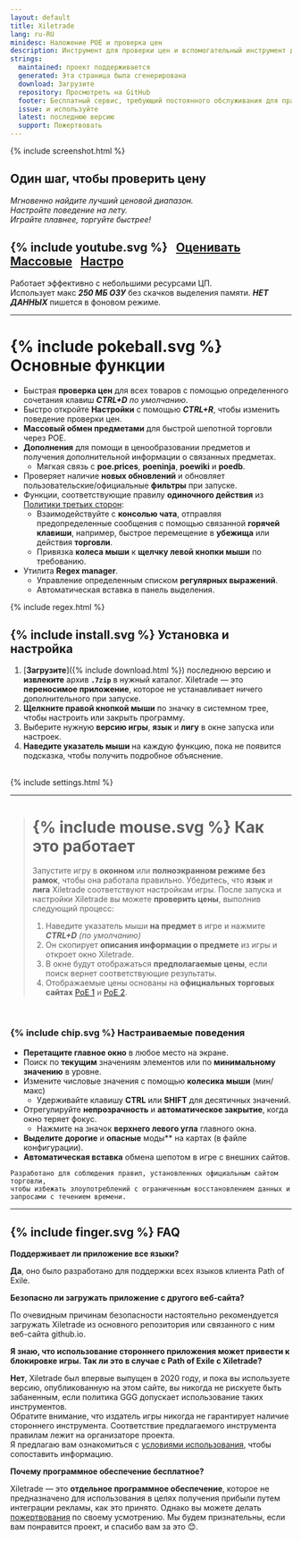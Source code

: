```yaml
---
layout: default
title: Xiletrade
lang: ru-RU
minidesc: Наложение POE и проверка цен
description: Инструмент для проверки цен и вспомогательный инструмент для игр Path Of Exile
strings:
  maintained: проект поддерживается
  generated: Эта страница была сгенерирована
  download: Загрузите
  repository: Просмотреть на GitHub
  footer: Бесплатный сервис, требующий постоянного обслуживания для правильной работы.
  issue: и используйте
  latest: последнюю версию
  support: Пожертвовать
---
```

{% include screenshot.html %}
## Один шаг, чтобы проверить цену

*Мгновенно найдите лучший ценовой диапазон.*  
*Настройте поведение на лету.*  
*Играйте плавнее, торгуйте быстрее!*  

## {% include youtube.svg %} &nbsp; [Оценивать](https://youtu.be/4mP3uOsr8oc) &nbsp; [Массовые](https://youtu.be/6yuLZXTho-A) &nbsp; [Настро](https://youtu.be/libdIjrNM-8)

Работает эффективно с небольшими ресурсами ЦП.  
Использует макс ***250 МБ ОЗУ*** без скачков выделения памяти. 
***НЕТ ДАННЫХ*** пишется в фоновом режиме.  

* * *

# {% include pokeball.svg %} Основные функции

- Быстрая **проверка цен** для всех товаров с помощью определенного сочетания клавиш ***CTRL+D*** *по умолчанию*.
- Быстро откройте **Настройки** с помощью ***CTRL+R***, чтобы изменить поведение проверки цен.
- **Массовый обмен предметами** для быстрой шепотной торговли через POE.
- **Дополнения** для помощи в ценообразовании предметов и получения дополнительной информации о связанных предметах.
	- Мягкая связь с **poe.prices**, **poeninja**, **poewiki** и **poedb**.
- Проверяет наличие **новых обновлений** и обновляет пользовательские/официальные **фильтры** при запуске.
- Функции, соответствующие правилу **одиночного действия** из [Политики третьих сторон](https://www.pathofexile.com/developer/docs#policy):
	- Взаимодействуйте с **консолью чата**, отправляя предопределенные сообщения с помощью связанной **горячей клавиши**,
например, быстрое перемещение в **убежища** или действия **торговли**.
	- Привязка **колеса мыши** к **щелчку левой кнопки мыши** по требованию.
- Утилита **Regex manager**.
	- Управление определенным списком **регулярных выражений**.
	- Автоматическая вставка в панель выделения.  

{% include regex.html %}
<br>

## {% include install.svg %} Установка и настройка

1. [**Загрузите**]({% include download.html %}) последнюю версию и **извлеките** архив **`.7zip`** в нужный каталог.
Xiletrade — это **переносимое приложение**, которое не устанавливает ничего дополнительного при запуске.
2. **Щелкните правой кнопкой мыши** по значку в системном трее, чтобы настроить или закрыть программу.
3. Выберите нужную **версию игры**, **язык** и **лигу** в окне запуска или настроек.
4. **Наведите указатель мыши** на каждую функцию, пока не появится подсказка, чтобы получить подробное объяснение.  
<br>
{% include settings.html %}
<br>

* * *
> # {% include mouse.svg %} Как это работает
>
> Запустите игру в **оконном** или **полноэкранном режиме без рамок**, чтобы она работала правильно.
> Убедитесь, что **язык** и **лига** Xiletrade соответствуют настройкам игры.
> После запуска и настройки Xiletrade вы можете **проверить цены**, выполнив следующий процесс:
>   1. Наведите указатель мыши **на предмет** в игре и нажмите ***CTRL+D*** *(по умолчанию)*
>   2. Он скопирует **описания информации о предмете** из игры и откроет окно Xiletrade.
>   3. В окне будут отображаться **предполагаемые цены**, если поиск вернет соответствующие результаты.
>   4. Отображаемые цены основаны на **официальных торговых сайтах** [PoE 1](https://www.pathofexile.com/trade/search/) и [PoE 2](https://www.pathofexile.com/trade2/search/poe2/).
<br>

### {% include chip.svg %} Настраиваемые поведения

* **Перетащите главное окно** в любое место на экране.
* Поиск по **текущим** значениям элементов или по **минимальному значению** в уровне.
* Измените числовые значения с помощью **колесика мыши** (мин/макс)
	* Удерживайте клавишу **CTRL** или **SHIFT** для десятичных значений.
* Отрегулируйте **непрозрачность** и **автоматическое закрытие**, когда окно теряет фокус.
	* Нажмите на значок **верхнего левого угла** главного окна.
* **Выделите** **дорогие** и **опасные** моды** на картах (в файле конфигурации).
* **Автоматическая вставка** обмена шепотом в игре с внешних сайтов.

```
Разработано для соблюдения правил, установленных официальным сайтом торговли,
чтобы избежать злоупотреблений с ограниченным восстановлением данных и запросами с течением времени.
```
* * *

## {% include finger.svg %} FAQ

<p class="accordion"><b>Поддерживает ли приложение все языки?</b></p>
<div class="panel">
<b>Да</b>, оно было разработано для поддержки всех языков клиента Path of Exile.
</div>

<p class="accordion"><b>Безопасно ли загружать приложение с другого веб-сайта?</b></p>
<div class="panel">
По очевидным причинам безопасности настоятельно рекомендуется загружать Xiletrade из основного репозитория или связанного с ним веб-сайта github.io.
</div>

<p class="accordion"><b>Я знаю, что использование стороннего приложения может привести к блокировке игры. Так ли это в случае с Path of Exile с Xiletrade?</b></p>
<div class="panel">
<b>Нет</b>, Xiletrade был впервые выпущен в 2020 году, и пока вы используете версию, опубликованную на этом сайте, вы никогда не рискуете быть забаненным, если политика GGG допускает использование таких инструментов.
<br>Обратите внимание, что издатель игры никогда не гарантирует наличие стороннего инструмента.
Соответствие предлагаемого инструмента правилам лежит на организаторе проекта.
<br>Я предлагаю вам ознакомиться с <a target="_blank" rel="noopener noreferrer" href="https://www.pathofexile.com/developer/docs#policy">условиями использования</a>, чтобы сопоставить информацию.
</div>

<p class="accordion"><b>Почему программное обеспечение бесплатное?</b></p>
<div class="panel">
Xiletrade — это <b>отдельное программное обеспечение</b>, которое не предназначено для использования в целях получения прибыли путем интеграции рекламы, как это принято. Однако вы можете делать <a target="_blank" rel="noopener noreferrer" href="{{ site.github.paypal_url }}">пожертвования</a> по своему усмотрению. Мы будем признательны, если вам понравится проект, и спасибо вам за это 😊.
</div>